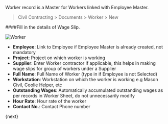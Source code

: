 <!-- title: Worker -->
<!-- no-breadcrumbs -->

Worker record is a Master for Workers linked with Employee Master.

> Civil Contracting > Documents > Worker > New


####Fill in the details of Wage Slip.


<img class="screenshot" alt="Worker" src="{{ docs_base_url }}/assets/img/worker/worker-1.png">
<ul>
 <li><strong>Employee</strong>: Link to Employee if Employee Master is already created, not mandatory</li>
 <li><strong>Project</strong>: Project on which worker is working</li>
 <li><strong>Supplier</strong>: Enter Worker contractor if applicable, this helps in making wage slips for group of workers under a Supplier</li>
 <li><strong>Full Name</strong>: Full Name of Worker (type in if Employee is not Selected)</li>
 <li><strong>Workstation</strong>: Workstation on which the worker is working e.g Mason Civil, Coolie Helper, etc</li>
 <li><strong>Outstanding Wages</strong>: Automatically accumulated outstanding wages as per records in Worker Sheet, do not unnecessarily modify</li>
 <li><strong>Hour Rate</strong>: Hour rate of the worker</li>
 <li><strong>Contact No.</strong>: Contact Phone number</li>
</ul>

{next}

<!-- autodoc -->
<!-- jinja -->
<!-- static -->

